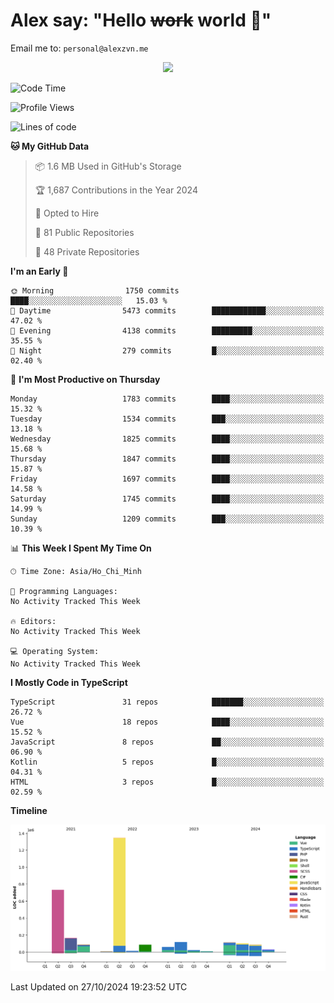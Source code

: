 # Alex say: "Hello ~~work~~ world 🐾"
Email me to: `personal@alexzvn.me`


<p align=center>
  <a href="https://skillicons.dev">
    <img src="https://skillicons.dev/icons?i=ts,js,php,nodejs,bun,vue,nuxt,react,svelte,tauri,laravel,rust,mongodb,docker,electron,redis,rabbitmq,tailwind,git,cloudflare,elysia,mysql,nginx,rollupjs,sentry,ubuntu,yarn,html,css,vite" />
  </a>
</p>

<!--START_SECTION:waka-->
![Code Time](http://img.shields.io/badge/Code%20Time-1%2C066%20hrs%2055%20mins-blue)

![Profile Views](http://img.shields.io/badge/Profile%20Views-0-blue)

![Lines of code](https://img.shields.io/badge/From%20Hello%20World%20I%27ve%20Written-3.0%20million%20lines%20of%20code-blue)

**🐱 My GitHub Data** 

> 📦 1.6 MB Used in GitHub's Storage 
 > 
> 🏆 1,687 Contributions in the Year 2024
 > 
> 💼 Opted to Hire
 > 
> 📜 81 Public Repositories 
 > 
> 🔑 48 Private Repositories 
 > 
**I'm an Early 🐤** 

```text
🌞 Morning                1750 commits        ████░░░░░░░░░░░░░░░░░░░░░   15.03 % 
🌆 Daytime                5473 commits        ████████████░░░░░░░░░░░░░   47.02 % 
🌃 Evening                4138 commits        █████████░░░░░░░░░░░░░░░░   35.55 % 
🌙 Night                  279 commits         █░░░░░░░░░░░░░░░░░░░░░░░░   02.40 % 
```
📅 **I'm Most Productive on Thursday** 

```text
Monday                   1783 commits        ████░░░░░░░░░░░░░░░░░░░░░   15.32 % 
Tuesday                  1534 commits        ███░░░░░░░░░░░░░░░░░░░░░░   13.18 % 
Wednesday                1825 commits        ████░░░░░░░░░░░░░░░░░░░░░   15.68 % 
Thursday                 1847 commits        ████░░░░░░░░░░░░░░░░░░░░░   15.87 % 
Friday                   1697 commits        ████░░░░░░░░░░░░░░░░░░░░░   14.58 % 
Saturday                 1745 commits        ████░░░░░░░░░░░░░░░░░░░░░   14.99 % 
Sunday                   1209 commits        ███░░░░░░░░░░░░░░░░░░░░░░   10.39 % 
```


📊 **This Week I Spent My Time On** 

```text
🕑︎ Time Zone: Asia/Ho_Chi_Minh

💬 Programming Languages: 
No Activity Tracked This Week

🔥 Editors: 
No Activity Tracked This Week

💻 Operating System: 
No Activity Tracked This Week
```

**I Mostly Code in TypeScript** 

```text
TypeScript               31 repos            ███████░░░░░░░░░░░░░░░░░░   26.72 % 
Vue                      18 repos            ████░░░░░░░░░░░░░░░░░░░░░   15.52 % 
JavaScript               8 repos             ██░░░░░░░░░░░░░░░░░░░░░░░   06.90 % 
Kotlin                   5 repos             █░░░░░░░░░░░░░░░░░░░░░░░░   04.31 % 
HTML                     3 repos             █░░░░░░░░░░░░░░░░░░░░░░░░   02.59 % 
```



**Timeline**

![Lines of Code chart](https://raw.githubusercontent.com/alexzvn/alexzvn/main/assets/bar_graph.png)


 Last Updated on 27/10/2024 19:23:52 UTC
<!--END_SECTION:waka-->
